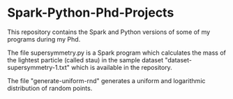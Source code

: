 # Spark-Python-Phd-Projects

This repository contains the Spark and Python versions of some of my programs during my Phd.

The file supersymmetry.py is a Spark program which calculates the mass of the lightest particle (called stau)
in the sample dataset "dataset-supersymmetry-1.txt" which is available in the repository.

The file "generate-uniform-rnd" generates a uniform and logarithmic distribution of random points.
